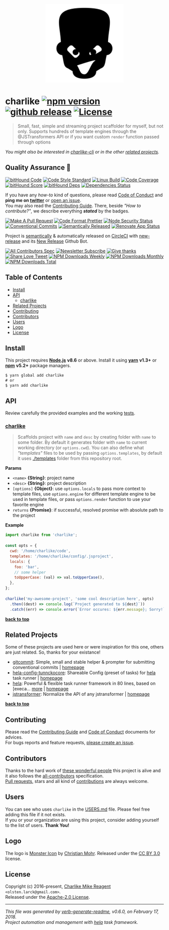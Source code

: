 <p align="center">
  <a href="https://github.com/tunnckoCore/charlike">
    <img height="250" width="250" src="./logo.png">
  </a>
</p>

# charlike [![npm version][npmv-img]][npmv-url] [![github release][github-release-img]][github-release-url] [![License][license-img]][license-url]

> Small, fast, simple and streaming project scaffolder for myself, but not only. Supports hundreds of template engines through the @JSTransformers API or if you want custom `render` function passed through options

<div id="thetop"></div>

_You might also be interested in [charlike-cli][highlighted-link] or in the other [related projects](#related-projects)._

## Quality Assurance :100:

[![bitHound Code][bithound-code-img]][bithound-code-url] 
[![Code Style Standard][standard-img]][standard-url] 
[![Linux Build][circleci-img]][circleci-url] 
[![Code Coverage][codecov-img]][codecov-url] 
[![bitHound Score][bithound-score-img]][bithound-score-url] 
[![bitHound Deps][bithound-deps-img]][bithound-deps-url] 
[![Dependencies Status][dependencies-img]][dependencies-url] 

If you have any _how-to_ kind of questions, please read [Code of Conduct](./CODE_OF_CONDUCT.md) and **ping me on [twitter](https://twitter.com/tunnckoCore)** or [open an issue][open-issue-url].  
You may also read the [Contributing Guide](./CONTRIBUTING.md). There, beside _"How to contribute?"_, we describe everything **_stated_** by  the badges.

[![Make A Pull Request][prs-welcome-img]][prs-welcome-url] 
[![Code Format Prettier][prettier-img]][prettier-url] 
[![Node Security Status][nodesecurity-img]][nodesecurity-url] 
[![Conventional Commits][ccommits-img]][ccommits-url] 
[![Semantically Released][new-release-img]][new-release-url] 
[![Renovate App Status][renovate-img]][renovate-url] 

Project is [semantically](https://semver.org) & automatically released on [CircleCI][codecov-url] with [new-release][] and its [New Release](https://github.com/apps/new-release) Github Bot.

[![All Contributors Spec][all-contributors-img]](#contributors) 
[![Newsletter Subscribe][tinyletter-img]][tinyletter-url] 
[![Give thanks][give-donate-img]][give-donate-url] 
[![Share Love Tweet][share-love-img]][share-love-url] 
[![NPM Downloads Weekly][downloads-weekly-img]][npmv-url] 
[![NPM Downloads Monthly][downloads-monthly-img]][npmv-url] 
[![NPM Downloads Total][downloads-total-img]][npmv-url] 

## Table of Contents
- [Install](#install)
- [API](#api)
  * [charlike](#charlike)
- [Related Projects](#related-projects)
- [Contributing](#contributing)
- [Contributors](#contributors)
- [Users](#users)
- [Logo](#logo)
- [License](#license)

## Install

This project requires [**Node.js**][nodeversion-url] **v8.6** or above. Install it using [**yarn**](https://yarnpkg.com) **v1.3+** or [**npm**](https://www.npmjs.com) **v5.2+** package managers.

```
$ yarn global add charlike
# or
$ yarn add charlike
```
<!-- 
A browser usage is also possible, thanks to the [unpkg.com](https://unpkg.com) CDN and [Rollup](https://ghub.now.sh/rollup) bundler.  
See available bundles at [`https://unpkg.com/charlike/dist/browser/`](https://unpkg.com/charlike/dist/browser/).

> _**Note:** May not work in the browser if some of the [Node.js builtin modules](https://github.com/juliangruber/builtins/blob/master/builtins.json) are used here._
 -->
 
## API
Review carefully the provided examples and the working [tests](./test).

### [charlike](src/index.js#L51)
> Scaffolds project with `name` and `desc` by creating folder with `name` to some folder. By default it generates folder with `name` to current working directory (or `options.cwd`). You can also define what _"templates"_ files to be used by passing `options.templates`, by default it uses [./templates](./templates) folder from this repository root.

**Params**

* `<name>` **{String}**: project name    
* `<desc>` **{String}**: project description    
* `[options]` **{Object}**: use `options.locals` to pass more context to template files, use `options.engine` for different template engine to be used in template files, or pass `options.render` function to use your favorite engine    
* `returns` **{Promise}**: if successful, resolved promise with absolute path to the project  

**Example**

```js
import charlike from 'charlike';

const opts = {
  cwd: '/home/charlike/code',
  templates: '/home/charlike/config/.jsproject',
  locals: {
    foo: 'bar',
    // some helper
    toUpperCase: (val) => val.toUpperCase(),
  },
};

charlike('my-awesome-project', 'some cool description here', opts)
  .then((dest) => console.log(`Project generated to ${dest}`))
  .catch((err) => console.error(`Error occures: ${err.message}; Sorry!`));
```

**[back to top](#thetop)**

## Related Projects
Some of these projects are used here or were inspiration for this one, others are just related. So, thanks for your existance! 
- [gitcommit](https://www.npmjs.com/package/gitcommit): Simple, small and stable helper & prompter for submitting conventional commits | [homepage](https://github.com/tunnckoCore/gitcommit#readme "Simple, small and stable helper & prompter for submitting conventional commits")
- [hela-config-tunnckocore](https://www.npmjs.com/package/hela-config-tunnckocore): Shareable Config (preset of tasks) for [hela][] task runner | [homepage](https://github.com/tunnckoCore/hela-config-tunnckocore "Shareable Config (preset of tasks) for [hela][] task runner")
- [hela](https://www.npmjs.com/package/hela): Powerful & flexible task runner framework in 80 lines, based on [execa… [more](https://github.com/tunnckoCore/hela#readme) | [homepage](https://github.com/tunnckoCore/hela#readme "Powerful & flexible task runner framework in 80 lines, based on [execa][]. Supports shareable configs, a la ESLint")
- [jstransformer](https://www.npmjs.com/package/jstransformer): Normalize the API of any jstransformer | [homepage](https://github.com/jstransformers/jstransformer#readme "Normalize the API of any jstransformer")

**[back to top](#thetop)**

## Contributing
Please read the [Contributing Guide](./CONTRIBUTING.md) and [Code of Conduct](./CODE_OF_CONDUCT.md) documents for advices.  
For bugs reports and feature requests, [please create an issue][open-issue-url].
  
## Contributors
Thanks to the hard work of [these wonderful people](./CONTRIBUTORS.md) this project is alive and it also follows the [all-contributors](https://github.com/kentcdodds/all-contributors) specification.  
[Pull requests](https://github.com/tunnckoCore/contributing#opening-a-pull-request), stars and all kind of [contributions](https://opensource.guide/how-to-contribute/#what-it-means-to-contribute) are always welcome.

## Users
You can see who uses `charlike` in the [USERS.md](./USERS.md) file. Please feel free adding this file if it not exists.  
If you or your organization are using this project, consider adding yourself to the list of users. **Thank You!**

## Logo
The logo is [Monster Icon](http://thenounproject.com/term/moster/63928/) by [Christian Mohr](http://www.thenounproject.com/mom-digital). Released under the [CC BY 3.0](http://creativecommons.org/licenses/by/3.0/us/) license.

## License
Copyright (c) 2016-present, [Charlike Mike Reagent][author-link] `<olsten.larck@gmail.com>`.  
Released under the [Apache-2.0 License][license-url].

***

_This file was generated by [verb-generate-readme](https://github.com/verbose/verb-generate-readme), v0.6.0, on February 17, 2018._  
_Project automation and management with [hela][] task framework._

[execa]: https://github.com/sindresorhus/execa
[hela]: https://github.com/tunnckoCore/hela
[new-release]: https://github.com/tunnckoCore/new-release

<!-- Heading badges -->
[npmv-url]: https://www.npmjs.com/package/charlike
[npmv-img]: https://img.shields.io/npm/v/charlike.svg?label=npm%20version

[github-release-url]: https://github.com/tunnckoCore/charlike/releases/latest
[github-release-img]: https://img.shields.io/github/release/tunnckoCore/charlike.svg?label=github%20release

[license-url]: https://github.com/tunnckoCore/charlike/blob/master/LICENSE
[license-img]: https://img.shields.io/badge/license-Apache%202.0-blue.svg
<!-- [license-img]: https://img.shields.io/badge/license-tunnckoCore_1%2E0-blue.svg -->

<!-- Front line badges -->
[bithound-score-url]: https://www.bithound.io/github/tunnckoCore/charlike
[bithound-score-img]: https://www.bithound.io/github/tunnckoCore/charlike/badges/score.svg

[bithound-code-url]: https://www.bithound.io/github/tunnckoCore/charlike
[bithound-code-img]: https://www.bithound.io/github/tunnckoCore/charlike/badges/code.svg

[standard-url]: https://github.com/airbnb/javascript
[standard-img]: https://img.shields.io/badge/code_style-airbnb-brightgreen.svg

[circleci-url]: https://circleci.com/gh/tunnckoCore/charlike/tree/master
[circleci-img]: https://img.shields.io/circleci/project/github/tunnckoCore/charlike/master.svg

[codecov-url]: https://codecov.io/gh/tunnckoCore/charlike
[codecov-img]: https://img.shields.io/codecov/c/github/tunnckoCore/charlike/master.svg

[bithound-deps-url]: https://www.bithound.io/github/tunnckoCore/charlike/dependencies/npm
[bithound-deps-img]: https://www.bithound.io/github/tunnckoCore/charlike/badges/dependencies.svg

[dependencies-url]: https://david-dm.org/tunnckoCore/charlike
[dependencies-img]: https://img.shields.io/david/tunnckoCore/charlike.svg

<!-- Second front of badges -->
[prs-welcome-img]: https://img.shields.io/badge/PRs-welcome-brightgreen.svg
[prs-welcome-url]: http://makeapullrequest.com

[prettier-url]: https://github.com/prettier/prettier
[prettier-img]: https://img.shields.io/badge/styled_with-prettier-f952a5.svg

[nodesecurity-url]: https://nodesecurity.io/orgs/tunnckocore/projects/e6f9f165-cc4d-41be-ad83-aa54e30caaab/master
[nodesecurity-img]: https://nodesecurity.io/orgs/tunnckocore/projects/e6f9f165-cc4d-41be-ad83-aa54e30caaab/badge
<!-- the original color of nsp: 
[nodesec-img]: https://img.shields.io/badge/nsp-no_known_vulns-35a9e0.svg -->

[ccommits-url]: https://conventionalcommits.org/
[ccommits-img]: https://img.shields.io/badge/conventional_commits-1.0.0-yellow.svg

[new-release-url]: https://github.com/tunnckoCore/new-release
[new-release-img]: https://img.shields.io/badge/semantically-released-05C5FF.svg

[nodeversion-url]: https://nodejs.org/en/download
[nodeversion-img]: https://img.shields.io/node/v/charlike.svg

[renovate-url]: https://renovateapp.com
[renovate-img]: https://img.shields.io/badge/renovate-enabled-brightgreen.svg

<!-- Third badges line (After CodeSponsor.io ad) -->
[all-contributors-img]: https://img.shields.io/github/contributors/tunnckoCore/charlike.svg?label=all%20contributors&colorB=ffa500

[tinyletter-url]: https://tinyletter.com/tunnckoCore
[tinyletter-img]: https://img.shields.io/badge/join-newsletter-9caaf8.svg
<!-- 
[paypal-donate-url]: https://paypal.me/tunnckoCore/10
[paypal-donate-img]: https://img.shields.io/badge/$-support-f47721.svg
 -->
[give-donate-url]: https://paypal.me/tunnckoCore/10
[give-donate-img]: https://img.shields.io/badge/give-donation-f47721.svg

[downloads-weekly-img]: https://img.shields.io/npm/dw/charlike.svg
[downloads-monthly-img]: https://img.shields.io/npm/dm/charlike.svg
[downloads-total-img]: https://img.shields.io/npm/dt/charlike.svg

<!-- Miscellaneous -->
[share-love-url]: https://twitter.com/intent/tweet?text=https://github.com/tunnckoCore/charlike&via=tunnckoCore
[share-love-img]: https://img.shields.io/badge/tweet-about-1da1f2.svg

[open-issue-url]: https://github.com/tunnckoCore/charlike/issues/new
[highlighted-link]: https://ghub.now.sh/charlike-cli
[author-link]: https://i.am.charlike.online 

